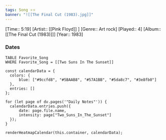 ```yaml
---
tags: Song ⭐⭐ 
banner: "![[The Final Cut (1983).jpg]]"
---
```

[Time:: 5:19]
[Artist:: [[Pink Floyd]] ]
[Genre:: Art rock]
[Played:: 4]
[Album:: [[The Final Cut (1983)]]]
[Year:: 1983]
### Dates
````dataview
TABLE Favorite_Song
WHERE Favorite_Song = [[Two Suns In The Sunset]]
````
  ```dataviewjs
const calendarData = { 
	colors: { 
		blue: ["#9ccfd8", "#5BAAB8", "#57A1BB", "#5da8c7", "#3e8fb0"] 
	}, 
	entries: [] 
}; 

for (let page of dv.pages('"Daily Notes"')) { 
	calendarData.entries.push({ 
		date: page.file.name, 
		intensity: page["Two_Suns_In_The_Sunset"]
	}); 
} 

renderHeatmapCalendar(this.container, calendarData);
```
